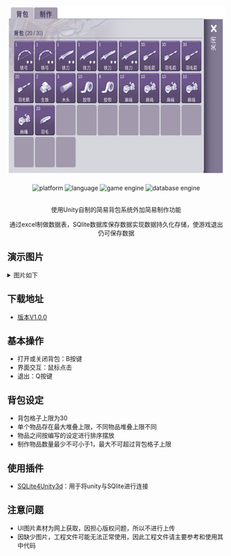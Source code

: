 <!-- markdownlint-disable -->

<div align="center">
  <img alt="LOGO" src="https://github.com/piqiu8/Simple-Inventory-System/blob/master/Assets/README_Image/README_Image_1.png" width="645" height="392" />
  <br>
  <br>
  <div>
    <img alt="platform" src="https://img.shields.io/badge/platform-Windows-blue">
    <img alt="language" src="https://img.shields.io/badge/language-C%23-blueviolet">
    <img alt="game engine" src="https://img.shields.io/badge/engine-unity-white?logo=unity">
    <img alt="database engine" src="https://img.shields.io/badge/database-SQlite-%23044a60?logo=sqlite">
  </div>
  <br>

<!-- markdownlint-restore -->

使用Unity自制的简易背包系统外加简易制作功能

通过excel制做数据表，SQlite数据库保存数据实现数据持久化存储，使游戏退出仍可保存数据

</div>

## 演示图片

<!-- markdownlint-disable -->

<details><summary>图片如下</summary>
  <picture>
    <img alt="Readme Image 2" src="https://github.com/piqiu8/Simple-Inventory-System/blob/V1.0.0/Assets/README_Image/README_Image_2.gif" width="640" height="360"/>
  </picture>
  <picture>
    <img alt="Readme Image 3" src="https://github.com/piqiu8/Simple-Inventory-System/blob/V1.0.0/Assets/README_Image/README_Image_3.gif" width="640" height="360"/>
  </picture>
</details>

<!-- markdownlint-restore -->

## 下载地址

- [版本V1.0.0](https://github.com/piqiu8/Simple-Inventory-System/releases/tag/V1.0.0)

## 基本操作

- 打开或关闭背包：B按键
- 界面交互：鼠标点击
- 退出：Q按键

## 背包设定

- 背包格子上限为30
- 单个物品存在最大堆叠上限，不同物品堆叠上限不同
- 物品之间按编写的设定进行排序摆放
- 制作物品数量最少不可小于1，最大不可超过背包格子上限

## 使用插件

- [SQLite4Unity3d](https://github.com/robertohuertasm/SQLite4Unity3d)：用于将unity与SQlite进行连接

## 注意问题

-  UI图片素材为网上获取，因担心版权问题，所以不进行上传
- 因缺少图片，工程文件可能无法正常使用，因此工程文件请主要参考和使用其中代码
